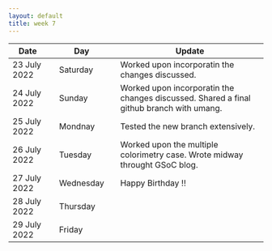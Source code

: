 ```yaml
---
layout: default
title: week 7
---
```


|Date        ||Day          ||Update
| -----------|-|------------|-|-------------|
23 July 2022 ||Saturday        ||  Worked upon incorporatin the changes discussed.
24 July 2022 ||Sunday        ||  Worked upon incorporatin the changes discussed. Shared a final github branch with umang.
25 July 2022 ||Mondnay        ||  Tested the new branch extensively.
26 July 2022 ||Tuesday        ||  Worked upon the multiple colorimetry case. Wrote midway throught GSoC blog.
27 July 2022 ||Wednesday        ||  Happy Birthday !!
28 July 2022 ||Thursday        ||  
29 July 2022 ||Friday        ||  
